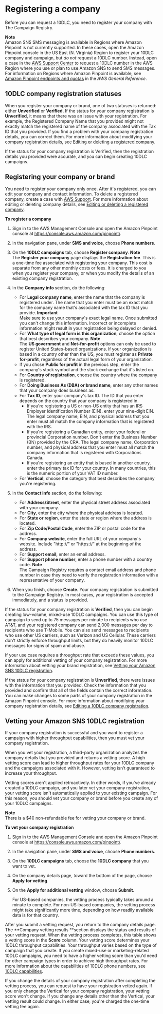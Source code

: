 # Registering a company<a name="sns-settings-register-company"></a>

Before you can request a 10DLC, you need to register your company with The Campaign Registry\. 

**Note**  
Amazon SNS SMS messaging is available in Regions where Amazon Pinpoint is not currently supported\. In these cases, open the Amazon Pinpoint console in the US East \(N\. Virginia\) Region to register your 10DLC company and campaign, but *do not* request a 10DLC number\. Instead, open a case in the [AWS Support Center](https://console.aws.amazon.com/support/home#/) to request a 10DLC number in the AWS Region where you use or plan to use Amazon SNS to send SMS messages\. For information on Regions where Amazon Pinpoint is available, see [Amazon Pinpoint endpoints and quotas](https://docs.aws.amazon.com/general/latest/gr/pinpoint.html) in the *AWS General Reference*\.

## 10DLC company registration statuses<a name="sns-10dlc-registration-status"></a>

When you register your company or brand, one of two statuses is returned: either **Unverified** or **Verified**\. If the status for your company registration is **Unverified**, it means that there was an issue with your registration\. For example, the Registered Company Name that you provided might not exactly match the registered name of the company associated with the Tax ID that you provided\. If you find a problem with your company registration details, you can correct them\. For more information about modifying your company registration details, see [Editing or deleting a registered company](sns-settings-10dlc-modify-company.md)\.

If the status for your company registration is Verified, then the registration details you provided were accurate, and you can begin creating 10DLC campaigns\.

## Registering your company or brand<a name="sns-register-company-steps-10dlc"></a>

You need to register your company only once\. After it's registered, you can edit your company and contact information\. To delete a registered company, create a case with [AWS Support](https://console.aws.amazon.com/support/home#/)\. For more information about editing or deleting company details, see [Editing or deleting a registered company](sns-settings-10dlc-modify-company.md)\.

**To register a company**

1. Sign in to the AWS Management Console and open the Amazon Pinpoint console at [https://console\.aws\.amazon\.com/pinpoint/](https://console.aws.amazon.com/pinpoint/)\.

1. In the navigation pane, under **SMS and voice**, choose **Phone numbers**\.

1. On the **10DLC campaigns** tab, choose **Register company**\.
**Note**  
The **Register your company** page displays the **Registration fee**\. This is a one\-time fee associated with registering your company\. This cost is separate from any other monthly costs or fees\. It is charged to you when you register your company, or when you modify the details of an existing company registration\.

1. In the **Company info** section, do the following:
   + For **Legal company name**, enter the name that the company is registered under\. The name that you enter must be an exact match for the company name that's associated with the tax ID that you provide\.
**Important**  
Make sure to use your company's exact legal name\. Once submitted you can't change this information\. Incorrect or incomplete information might result in your registration being delayed or denied\.
   + For **What type of legal form is this organization**, choose the option that best describes your company\.
**Note**  
The **US government** and **Not\-for\-profit** options can only be used to register United States\-based organizations\. If your organization is based in a country other than the US, you must register as **Private for\-profit**, regardless of the actual legal form of your organization\.
   + If you chose **Public for profit** in the previous step, enter the company's stock symbol and the stock exchange that it's listed on\.
   + For **Country of registration**, choose the country where the company is registered\.
   + For **Doing Business As \(DBA\) or brand name**, enter any other names that your company does business as\.
   + For **Tax ID**, enter your company's tax ID\. The ID that you enter depends on the country that your company is registered in\.
     + If you're registering a US or non\-US entity that has an IRS Employer Identification Number \(EIN\), enter your nine\-digit EIN\. The legal company name, EIN, and physical address that you enter must all match the company information that is registered with the IRS\.
     + If you're registering a Canadian entity, enter your federal or provincial Corporation number\. Don't enter the Business Number \(BN\) provided by the CRA\. The legal company name, Corporation number, and physical address that you enter must all match the company information that is registered with Corporations Canada\.
     + If you're registering an entity that is based in another country, enter the primary tax ID for your country\. In many countries, this is the numeric portion of your VAT ID number\.
   + For **Vertical**, choose the category that best describes the company you're registering\.

1. In the **Contact info** section, do the following:
   + For **Address/Street**, enter the physical street address associated with your company\.
   + For **City**, enter the city where the physical address is located\.
   + For **State or region**, enter the state or region where the address is located\.
   + For **Zip Code/Postal Code**, enter the ZIP or postal code for the address\.
   + For **Company website**, enter the full URL of your company's website\. Include "http://" or "https://" at the beginning of the address\.
   + For **Support email**, enter an email address\.
   + For **Support phone number**, enter a phone number with a country code\.
**Note**  
The Campaign Registry requires a contact email address and phone number in case they need to verify the registration information with a representative of your company\.

1. When you finish, choose **Create**\. Your company registration is submitted to the Campaign Registry\. In most cases, your registration is accepted immediately, and a status is provided\.

If the status for your company registration is **Verified**, then you can begin creating low\-volume, mixed\-use 10DLC campaigns\. You can use this type of campaign to send up to 75 messages per minute to recipients who use AT&T, and your registered company can send 2,000 messages per day to recipients who use T\-Mobile\. You can also send messages to recipients who use other US carriers, such as Verizon and US Cellular\. These carriers don't strictly enforce throughput limits, but they do heavily monitor 10DLC messages for signs of spam and abuse\.

If your use case requires a throughput rate that exceeds these values, you can apply for additional vetting of your company registration\. For more information about vetting your brand registration, see [Vetting your Amazon SNS 10DLC registration](#sns-10dlc-vetting)\.

If the status for your company registration is **Unverified**, there were issues with the information that you provided\. Check the information that you provided and confirm that all of the fields contain the correct information\. You can make changes to some parts of your company registration in the Amazon Pinpoint console\. For more information about modifying your company registration details, see [Editing a 10DLC company registration](sns-settings-10dlc-modify-company.md#sns-edit-company-10dlc)\.

## Vetting your Amazon SNS 10DLC registration<a name="sns-10dlc-vetting"></a>

If your company registration is successful and you want to register a campaign with higher throughput capabilities, then you must vet your company registration\.

When you vet your registration, a third\-party organization analyzes the company details that you provided and returns a vetting score\. A high vetting score can lead to higher throughput rates for your 10DLC company and the campaigns associated with it\. However, vetting isn't guaranteed to increase your throughput\. 

Vetting scores aren't applied retroactively\. In other words, if you've already created a 10DLC campaign, and you later vet your company registration, your vetting score isn't automatically applied to your existing campaign\. For this reason, you should vet your company or brand before you create any of your 10DLC campaigns\. 

**Note**  
There is a $40 non\-refundable fee for vetting your company or brand\.

**To vet your company registration**

1. Sign in to the AWS Management Console and open the Amazon Pinpoint console at [https://console\.aws\.amazon\.com/pinpoint/](https://console.aws.amazon.com/pinpoint/)\.

1. In the navigation pane, under **SMS and voice**, choose **Phone numbers**\.

1. On the **10DLC campaigns** tab, choose the **10DLC company** that you want to vet\.

1. On the company details page, toward the bottom of the page, choose **Apply for vetting**\.

1. On the **Apply for additional vetting** window, choose **Submit**\.

   For US\-based companies, the vetting process typically takes around a minute to complete\. For non\-US\-based companies, the vetting process might take significantly more time, depending on how readily available data is for that country\. 

After you submit a vetting request, you return to the company details page\. The **Company vetting results **section displays the status and results of your vetting request\. When the vetting process completes, this table shows a vetting score in the **Score** column\. Your vetting score determines your 10DLC throughput capabilities\. Your throughput varies based on the type of campaign that you create\. If you create mixed\-use or marketing\-related 10DLC campaigns, you need to have a higher vetting score than you'd need for other campaign types in order to achieve high throughput rates\. For more information about the capabilities of 10DLC phone numbers, see [10DLC capabilities](channels-sms-originating-identities-10dlc.md#sns-10dlc-capabilities)\. 

If you change the details of your company registration after completing the vetting process, you can request to have your registration vetted again\. If you only change the Vertical for your company registration, your vetting score won't change\. If you change any details other than the Vertical, your vetting result could change\. In either case, you're charged the one\-time vetting fee again\. 